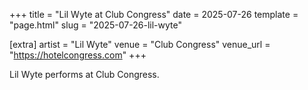 +++
title = "Lil Wyte at Club Congress"
date = 2025-07-26
template = "page.html"
slug = "2025-07-26-lil-wyte"

[extra]
artist = "Lil Wyte"
venue = "Club Congress"
venue_url = "https://hotelcongress.com"
+++

Lil Wyte performs at Club Congress.

